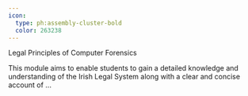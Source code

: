 ```yaml
---
icon:
  type: ph:assembly-cluster-bold
  color: 263238
---
```

Legal Principles of Computer Forensics

This module aims to enable students to gain a detailed knowledge and understanding of the Irish Legal System along with a clear and concise account of ... 
